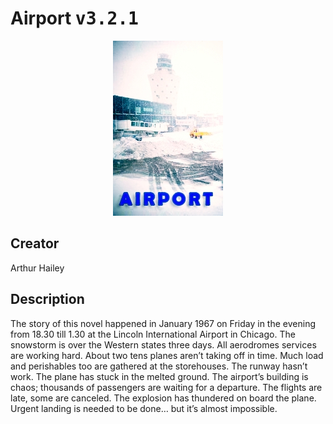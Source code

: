 
# Airport <kbd>v3.2.1</kbd>

<center>
  <img src="./cover-1024.jpg"/>
</center>

## Creator
Arthur Hailey

## Description
<p>The story of this novel happened in January 1967 on Friday in the evening from 18.30 till 1.30 at the Lincoln International Airport in Chicago. The snowstorm is over the Western states three days. All aerodromes services are working hard. About two tens planes aren’t taking off in time. Much load and perishables too are gathered at the storehouses. The runway hasn’t work. The plane has stuck in the melted ground. The airport’s building is chaos; thousands of passengers are waiting for a departure. The flights are late, some are canceled. The explosion has thundered on board the plane. Urgent landing is needed to be done… but it’s almost impossible.</p>
